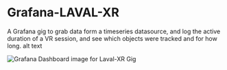 # Grafana-LAVAL-XR
A Grafana gig to grab data form a timeseries datasource, and log the active duration of a VR session, and see which objects were tracked and for how long.  alt text

![Grafana Dashboard image for Laval-XR Gig]([https://github.com/[username]/[reponame]/blob/[branch]/image.jpg](https://github.com/UsmanKaisserMoghal/Grafana-LAVAL-XR/blob/main/images/LAVAL%20TEMPLATE.png)?raw=true)
